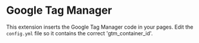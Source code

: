 Google Tag Manager
==================

This extension inserts the Google Tag Manager code in your pages. Edit the `config.yml` file so
it contains the correct 'gtm_container_id'.
